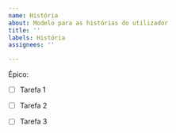 ```yaml
---
name: História
about: Modelo para as histórias do utilizador
title: ''
labels: História
assignees: ''

---
```


Épico:

- [ ] Tarefa 1

- [ ] Tarefa 2

- [ ] Tarefa 3
